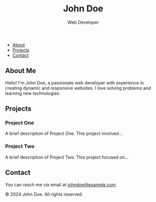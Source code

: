 <!DOCTYPE html>
<html lang="en">
<head>
    <meta charset="UTF-8">
    <meta name="viewport" content="width=device-width, initial-scale=1.0">
    <title>Portfolio</title>
    <link rel="stylesheet" href="styles.css">
</head>
<body>
    <header>
        <div class="container">
            <h1>John Doe</h1>
            <p>Web Developer</p>
        </div>
    </header>
    <nav>
        <ul>
            <li><a href="#about">About</a></li>
            <li><a href="#projects">Projects</a></li>
            <li><a href="#contact">Contact</a></li>
        </ul>
    </nav>
    <main>
        <section id="about">
            <h2>About Me</h2>
            <p>Hello! I'm John Doe, a passionate web developer with experience in creating dynamic and responsive websites. I love solving problems and learning new technologies.</p>
        </section>
        <section id="projects">
            <h2>Projects</h2>
            <div class="project">
                <h3>Project One</h3>
                <p>A brief description of Project One. This project involved...</p>
            </div>
            <div class="project">
                <h3>Project Two</h3>
                <p>A brief description of Project Two. This project focused on...</p>
            </div>
            <!-- Add more projects as needed -->
        </section>
        <section id="contact">
            <h2>Contact</h2>
            <p>You can reach me via email at <a href="mailto:johndoe@example.com">johndoe@example.com</a>.</p>
        </section>
    </main>
    <footer>
        <p>&copy; 2024 John Doe. All rights reserved.</p>
    </footer>
</body>
</html>
